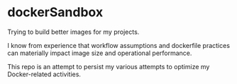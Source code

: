 # dockerSandbox
Trying to build better images for my projects.

I know from experience that workflow assumptions and dockerfile practices can materially impact image size and operational performance.

This repo is an attempt to persist my various attempts to optimize my Docker-related activities.

